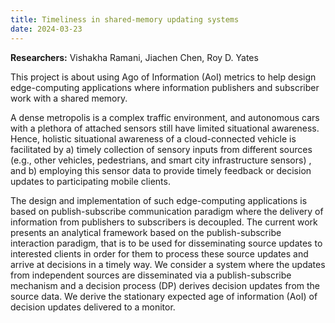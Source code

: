 ```yaml
---
title: Timeliness in shared-memory updating systems
date: 2024-03-23
---
```


**Researchers:** Vishakha Ramani, Jiachen Chen, Roy D. Yates

This project is about using Ago of Information (AoI) metrics to help design edge-computing applications where information publishers and subscriber work with a shared memory.

<!-- more -->

A dense metropolis is a complex traffic environment, and autonomous cars with a plethora of attached sensors still have limited situational awareness. Hence, holistic situational awareness of a cloud-connected vehicle is facilitated by a) timely collection of sensory inputs from different sources (e.g., other vehicles, pedestrians, and smart city infrastructure sensors) , and b) employing this sensor data to provide timely feedback or decision updates to participating mobile clients.

The design and implementation of such edge-computing applications is based on publish-subscribe communication paradigm where the delivery of information from publishers to subscribers is decoupled. The current work presents an analytical framework based on the publish-subscribe interaction paradigm, that is to be used for disseminating source updates to interested clients in order for them to process these source updates and arrive at decisions in a timely way. We consider a system where the updates from independent sources are disseminated via a publish-subscribe mechanism and a decision process (DP) derives decision updates from the source data. We derive the stationary expected age of information (AoI) of decision updates delivered to a monitor.
